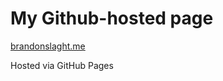 # My Github-hosted page

[brandonslaght.me](https://www.brandonslaght.me, "Link to my personal web site.")  

Hosted via GitHub Pages
